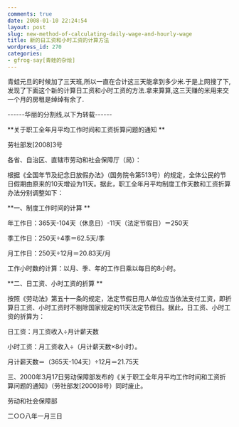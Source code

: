 ```yaml
---
comments: true
date: 2008-01-10 22:24:54
layout: post
slug: new-method-of-calculating-daily-wage-and-hourly-wage
title: 新的日工资和小时工资的计算方法
wordpress_id: 270
categories:
- gfrog-say[青蛙的杂烩]
---
```


青蛙元旦的时候加了三天班,所以一直在合计这三天能拿到多少米.于是上网搜了下,发现了下面这个新的计算日工资和小时工资的方法.拿来算算,这三天赚的米用来交一个月的房租是绰绰有余了.

------华丽的分割线,以下为转载------


**关于职工全年月平均工作时间和工资折算问题的通知 **







劳社部发[2008]3号







各省、自治区、直辖市劳动和社会保障厅（局）：







根据《全国年节及纪念日放假办法》（国务院令第513号）的规定，全体公民的节日假期由原来的10天增设为11天。据此，职工全年月平均制度工作天数和工资折算办法分别调整如下：







**一、制度工作时间的计算 **







年工作日：365天-104天（休息日）-11天（法定节假日）＝250天







季工作日：250天÷4季＝62.5天/季







月工作日：250天÷12月＝20.83天/月







工作小时数的计算：以月、季、年的工作日乘以每日的8小时。







**二、日工资、小时工资的折算 **







按照《劳动法》第五十一条的规定，法定节假日用人单位应当依法支付工资，即折算日工资、小时工资时不剔除国家规定的11天法定节假日。据此，日工资、小时工资的折算为：







日工资：月工资收入÷月计薪天数







小时工资：月工资收入÷（月计薪天数×8小时）。







月计薪天数＝（365天-104天）÷12月＝21.75天







三、2000年3月17日劳动保障部发布的《关于职工全年月平均工作时间和工资折算问题的通知》（劳社部发[2000]8号）同时废止。







劳动和社会保障部







二○○八年一月三日




